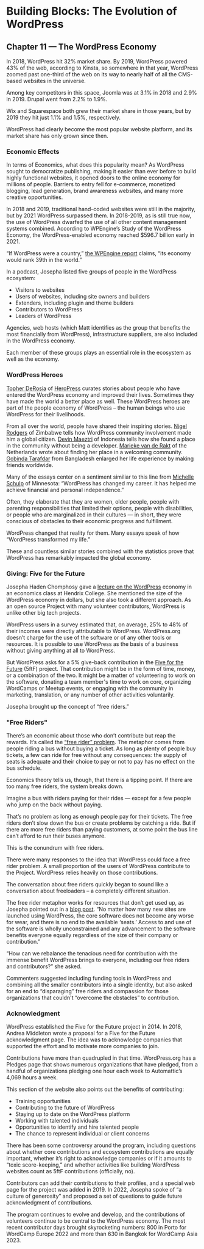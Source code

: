 # Building Blocks: The Evolution of WordPress 
## Chapter 11 — The WordPress Economy

In 2018, WordPress hit 32% market share. By 2019, WordPress powered 43% of the web, according to Kinsta, so somewhere in that year, WordPress zoomed past one-third of the web on its way to nearly half of all the CMS-based websites in the universe. 

Among key competitors in this space, Joomla was at 3.1% in 2018 and 2.9% in 2019. Drupal went from 2.2% to 1.9%.

Wix and Squarespace both grew their market share in those years, but by 2019 they hit just 1.1% and 1.5%, respectively. 

WordPress had clearly become the most popular website platform, and its market share has only grown since then. 


### Economic Effects
In terms of Economics, what does this popularity mean? As WordPress sought to democratize publishing, making it easier than ever before to build highly functional websites, it opened doors to the online economy for millions of people. Barriers to entry fell for e-commerce, monetized blogging, lead generation, brand awareness websites, and many more creative opportunities.


In 2018 and 2019, traditional hand-coded websites were still in the majority, but by 2021 WordPress surpassed them. In 2018-2019, as is still true now, the use of WordPress dwarfed the use of all other content management systems combined. According to WPEngine’s Study of the WordPress Economy, the WordPress-enabled economy reached $596.7 billion early in 2021.

“If WordPress were a country,” [the WPEngine report](https://wpengine.com/resources/value-of-wordpress-worlds-first-study-of-wordpress-economy/#:~:text=The%20WordPress%20Economy,-Based%20on%20our&text=If%20WordPress%20were%20a%20country,a%20lifeline%20for%20many%20businesses.) claims, “its economy would rank 39th in the world.”

In a podcast, Josepha listed five groups of people in the WordPress ecosystem:


* ​​Visitors to websites
* Users of websites, including site owners and builders
* Extenders, including plugin and theme builders
* Contributors to WordPress
* Leaders of WordPress

Agencies, web hosts (which Matt identifies as the group that benefits the most financially from WordPress), infrastructure suppliers, are also included in the WordPress economy.

Each member of these groups plays an essential role in the ecosystem as well as the economy.

### WordPress Heroes


[Topher DeRosia](https://profiles.wordpress.org/topher1kenobe/) of [HeroPress](https://heropress.com/) curates stories about people who have entered the WordPress economy and improved their lives. Sometimes they have made the world a better place as well. These WordPress heroes are part of the people economy of WordPress – the human beings who use WordPress for their livelihoods. 

From all over the world, people have shared their inspiring stories. [Nigel Rodgers](https://heropress.com/contributors/nigel-rodgers/) of Zimbabwe tells how WordPress community involvement made him a global citizen. [Devin Maeztri](https://heropress.com/contributors/devin-maeztri/) of Indonesia tells how she found a place in the community without being a developer. [Marieke van de Rakt](https://heropress.com/contributors/marieke-van-de-rakt/) of the Netherlands wrote about finding her place in a welcoming community. [Gobinda Tarafdar](https://heropress.com/contributors/gobinda-tarafdar/) from Bangladesh enlarged her life experience by making friends worldwide.

Many of the essays center on a sentiment similiar to this line from [Michelle Schulp](https://heropress.com/essays/transformed-by-wordpress/) of Minnesota: “WordPress has changed my career. It has helped me achieve financial and personal independence.” 


Often, they elaborate that they are women, older people, people with parenting responsibilities that limited their options, people with disabilities, or people who are marginalized in their cultures — in short, they were conscious of obstacles to their economic progress and fulfillment. 

WordPress changed that reality for them. Many essays speak of how “WordPress transformed my life.”

These and countless similar stories combined with the statistics prove that WordPress has remarkably impacted the global economy. 

### Giving: Five for the Future
Josepha Haden Chomphosy gave a [lecture on the WordPress](https://wordpress.org/news/2021/10/episode-18-the-economics-of-wordpress/) economy in an economics class at Hendrix College. She mentioned the size of the WordPress economy in dollars, but she also took a different approach. As an open source Project with many volunteer contributors, WordPress is unlike other big tech projects. 

WordPress users in a survey estimated that, on average, 25% to 48% of their incomes were directly attributable to WordPress. WordPress.org doesn’t charge for the use of the software or of any other tools or resources. It is possible to use WordPress as the basis of a business without giving anything at all to WordPress. 

But WordPress asks for a 5% give-back contribution in the [Five for the Future](https://wordpress.org/five-for-the-future/) (5ftF) project. That contribution might be in the form of time, money, or a combination of the two. It might be a matter of volunteering to work on the software, donating a team member's time to work on core, organizing WordCamps or Meetup events, or engaging with the community in marketing, translation, or any number of other activities voluntarily.

Josepha brought up the concept of “free riders.”

### "Free Riders"
There’s an economic about those who don’t contribute but reap the rewards. It’s called the [“free rider” problem](https://en.wikipedia.org/wiki/Free-rider_problem). The metaphor comes from people riding a bus without buying a ticket. As long as plenty of people buy tickets, a few can ride for free without any consequences: the supply of seats is adequate and their choice to pay or not to pay has no effect on the bus schedule. 

Economics theory tells us, though, that there is a tipping point. If there are too many free riders, the system breaks down. 

Imagine a bus with riders paying for their rides — except for a few people who jump on the back without paying. 

That’s no problem as long as enough people pay for their tickets. The free riders don’t slow down the bus or create problems by catching a ride. But if there are more free riders than paying customers, at some point the bus line can’t afford to run their buses anymore. 

This is the conundrum with free riders. 

There were many responses to the idea that WordPress could face a free rider problem. A small proportion of the users of WordPress contribute to the Project. WordPress relies heavily on those contributions.

The conversation about free riders quickly began to sound like a conversation about freeloaders – a completely different situation. 

The free rider metaphor works for resources that don’t get used up, as Josepha pointed out in a [blog post](https://make.wordpress.org/project/2022/08/01/open-source-and-the-free-rider-problem/). “No matter how many new sites are launched using WordPress, the core software does not become any worse for wear, and there is no end to the available ‘seats.’ Access to and use of the software is wholly unconstrained and any advancement to the software benefits everyone equally regardless of the size of their company or contribution.”

“How can we rebalance the tenacious need for contribution with the immense benefit WordPress brings to everyone, including our free riders and contributors?” she asked. 

Commenters suggested including funding tools in WordPress and combining all the smaller contributors into a single identity, but also asked for an end to “disparaging” free riders and compassion for those organizations that couldn't “overcome the obstacles” to contribution. 

### Acknowledgment
WordPress established the Five for the Future project in 2014. In 2018, Andrea Middleton wrote a proposal for a Five for the Future acknowledgment page. The idea was to acknowledge companies that supported the effort and to motivate more companies to join. 

Contributions have more than quadrupled in that time. WordPress.org has a Pledges page that shows numerous organizations that have pledged, from a handful of organizations pledging one hour each week to Automattic’s 4,069 hours a week.

This section of the website also points out the benefits of contributing: 

* Training opportunities
* Contributing to the future of WordPress
* Staying up to date on the WordPress platform
* Working with talented individuals
* Opportunities to identify and hire talented people
* The chance to represent individual or client concerns

There has been some controversy around the program, including questions about whether core contributions and ecosystem contributions are equally important, whether it’s right to acknowledge companies or if it amounts to “toxic score-keeping,” and whether activities like building WordPress websites count as 5ftF contributions (officially, no).

Contributors can add their contributions to their profiles, and a special web page for the project was added in 2019. In 2022, Josepha spoke of “a culture of generosity” and proposed a set of questions to guide future acknowledgment of contributions. 

The program continues to evolve and develop, and the contributions of volunteers continue to be central to the WordPress economy. The most recent contributor days brought skyrocketing numbers: 800 in Porto for WordCamp Europe 2022 and more than 630 in Bangkok for WordCamp Asia 2023.
